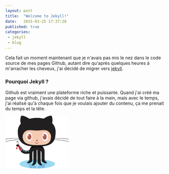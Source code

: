 ```yaml
---
layout: post
title:  "Welcome to Jekyll!"
date:   2015-03-25 17:37:28
published: true
categories:
 - jekyll
 - blog
---
```


Cela fait un moment maintenant que je n'avais pas mis le nez dans le code source de mes pages Github, autant dire qu'après quelques heures à m'arracher les cheveux, j'ai décidé de migrer vers [jekyll].

### Pourquoi Jekyll ?

Github est vraiment une plateforme riche et puissante. Quand j'ai créé ma page via github, j'avais décidé de tout faire à la main, mais avec le temps, j'ai réalisé qu'à chaque fois que je voulais ajouter du contenu, ça me prenait du temps et la tête. 

<img width="200px" src="/img/octojekyll.png" alt="Octojekyll">

[jekyll]: http://jekyllrb.com
